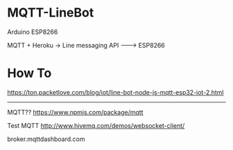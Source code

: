 # MQTT-LineBot

Arduino ESP8266

MQTT + Heroku -> Line messaging API ---> ESP8266

# How To
https://ton.packetlove.com/blog/iot/line-bot-node-js-mqtt-esp32-iot-2.html

----------------------------------------------

MQTT?? https://www.npmjs.com/package/mqtt

Test MQTT 
http://www.hivemq.com/demos/websocket-client/

broker.mqttdashboard.com
